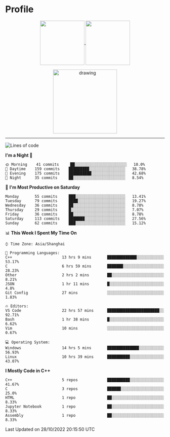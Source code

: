 # Profile

<p align="center">
  <a href="https://github.com/SourVoice">
    <img
      align="center"
      height="140em"
      src="https://github-readme-stats.vercel.app/api?username=SourVoice&show_icons=true&include_all_commits=true&count_private=true&theme=tokyonight"
    />
  </a>
  <a href="https://github.com/SourVoice">
    <img
      align="center"
      height="140em"
      src="https://github-readme-stats.vercel.app/api/top-langs/?username=SourVoice&show_icons=true&include_all_commits=true&count_private=true&layout=compact&theme=tokyonight"
    />
  </a>
</p>

<p align="center">
   <a href="https://github.com/SourVoice">
    <img
      align="center"
      height="202em"
      alt="drawing"
      src="https://activity-graph.herokuapp.com/graph?username=SourVoice&theme=react-dark"
    />
  </a>
</p>

---
<!--START_SECTION:waka-->
![Lines of code](https://img.shields.io/badge/From%20Hello%20World%20I%27ve%20Written-244%20Thousand%20lines%20of%20code-blue)

**I'm a Night 🦉** 

```text
🌞 Morning    41 commits     ██░░░░░░░░░░░░░░░░░░░░░░░   10.0% 
🌆 Daytime    159 commits    █████████░░░░░░░░░░░░░░░░   38.78% 
🌃 Evening    175 commits    ██████████░░░░░░░░░░░░░░░   42.68% 
🌙 Night      35 commits     ██░░░░░░░░░░░░░░░░░░░░░░░   8.54%

```
📅 **I'm Most Productive on Saturday** 

```text
Monday       55 commits     ███░░░░░░░░░░░░░░░░░░░░░░   13.41% 
Tuesday      79 commits     ████░░░░░░░░░░░░░░░░░░░░░   19.27% 
Wednesday    36 commits     ██░░░░░░░░░░░░░░░░░░░░░░░   8.78% 
Thursday     29 commits     █░░░░░░░░░░░░░░░░░░░░░░░░   7.07% 
Friday       36 commits     ██░░░░░░░░░░░░░░░░░░░░░░░   8.78% 
Saturday     113 commits    ███████░░░░░░░░░░░░░░░░░░   27.56% 
Sunday       62 commits     ███░░░░░░░░░░░░░░░░░░░░░░   15.12%

```


📊 **This Week I Spent My Time On** 

```text
⌚︎ Time Zone: Asia/Shanghai

💬 Programming Languages: 
C++                      13 hrs 9 mins       █████████████░░░░░░░░░░░░   53.17% 
C                        6 hrs 59 mins       ███████░░░░░░░░░░░░░░░░░░   28.23% 
Other                    2 hrs 2 mins        ██░░░░░░░░░░░░░░░░░░░░░░░   8.21% 
JSON                     1 hr 11 mins        █░░░░░░░░░░░░░░░░░░░░░░░░   4.8% 
Git Config               27 mins             ░░░░░░░░░░░░░░░░░░░░░░░░░   1.83%

🔥 Editors: 
VS Code                  22 hrs 57 mins      ███████████████████████░░   92.71% 
Bash                     1 hr 38 mins        █░░░░░░░░░░░░░░░░░░░░░░░░   6.62% 
Vim                      10 mins             ░░░░░░░░░░░░░░░░░░░░░░░░░   0.67%

💻 Operating System: 
Windows                  14 hrs 5 mins       ██████████████░░░░░░░░░░░   56.93% 
Linux                    10 hrs 39 mins      ██████████░░░░░░░░░░░░░░░   43.07%

```

**I Mostly Code in C++** 

```text
C++                      5 repos             ██████████░░░░░░░░░░░░░░░   41.67% 
C                        3 repos             ██████░░░░░░░░░░░░░░░░░░░   25.0% 
HTML                     1 repo              ██░░░░░░░░░░░░░░░░░░░░░░░   8.33% 
Jupyter Notebook         1 repo              ██░░░░░░░░░░░░░░░░░░░░░░░   8.33% 
Assembly                 1 repo              ██░░░░░░░░░░░░░░░░░░░░░░░   8.33%

```



 Last Updated on 28/10/2022 20:15:50 UTC
<!--END_SECTION:waka-->
